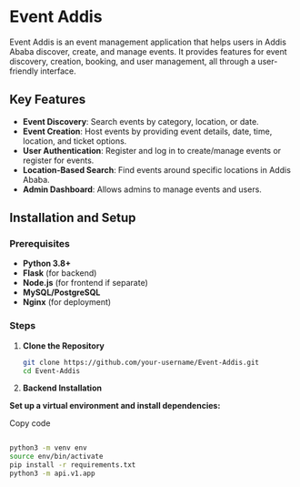 # Event Addis

Event Addis is an event management application that helps users in Addis Ababa discover, create, and manage events. It provides features for event discovery, creation, booking, and user management, all through a user-friendly interface.

## Key Features

- **Event Discovery**: Search events by category, location, or date.
- **Event Creation**: Host events by providing event details, date, time, location, and ticket options.
- **User Authentication**: Register and log in to create/manage events or register for events.
- **Location-Based Search**: Find events around specific locations in Addis Ababa.
- **Admin Dashboard**: Allows admins to manage events and users.

## Installation and Setup

### Prerequisites

- **Python 3.8+**
- **Flask** (for backend)
- **Node.js** (for frontend if separate)
- **MySQL/PostgreSQL**
- **Nginx** (for deployment)

### Steps

1. **Clone the Repository**
   ```bash
   git clone https://github.com/your-username/Event-Addis.git
   cd Event-Addis
2. **Backend Installation**

**Set up a virtual environment and install dependencies:**

   Copy code
   ```bash
   
   python3 -m venv env
   source env/bin/activate
   pip install -r requirements.txt
   python3 -m api.v1.app

